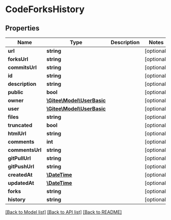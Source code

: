 # CodeForksHistory

## Properties

Name | Type | Description | Notes
------------ | ------------- | ------------- | -------------
**url** | **string** |  | [optional] 
**forksUrl** | **string** |  | [optional] 
**commitsUrl** | **string** |  | [optional] 
**id** | **string** |  | [optional] 
**description** | **string** |  | [optional] 
**public** | **bool** |  | [optional] 
**owner** | [**\Gitee\Model\UserBasic**](UserBasic.md) |  | [optional] 
**user** | [**\Gitee\Model\UserBasic**](UserBasic.md) |  | [optional] 
**files** | **string** |  | [optional] 
**truncated** | **bool** |  | [optional] 
**htmlUrl** | **string** |  | [optional] 
**comments** | **int** |  | [optional] 
**commentsUrl** | **string** |  | [optional] 
**gitPullUrl** | **string** |  | [optional] 
**gitPushUrl** | **string** |  | [optional] 
**createdAt** | [**\DateTime**](https://www.php.net/class.datetime) |  | [optional] 
**updatedAt** | [**\DateTime**](https://www.php.net/class.datetime) |  | [optional] 
**forks** | **string** |  | [optional] 
**history** | **string** |  | [optional] 

[[Back to Model list]](../../README.md#documentation-for-models) [[Back to API list]](../../README.md#documentation-for-api-endpoints) [[Back to README]](../../README.md)



